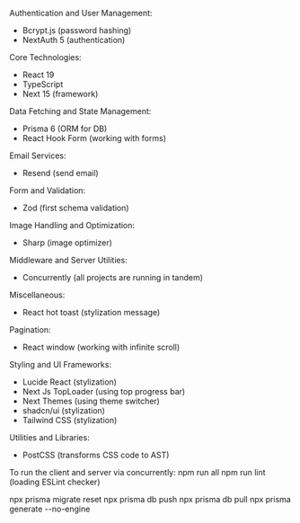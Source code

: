 Authentication and User Management:
- Bcrypt.js (password hashing)
- NextAuth 5 (authentication)

Core Technologies:
- React 19
- TypeScript
- Next 15 (framework)

Data Fetching and State Management:
- Prisma 6 (ORM for DB)
- React Hook Form (working with forms)

Email Services:
- Resend (send email)

Form and Validation:
- Zod (first schema validation)

Image Handling and Optimization:
- Sharp (image optimizer)

Middleware and Server Utilities:
- Concurrently (all projects are running in tandem)

Miscellaneous:
- React hot toast (stylization message)

Pagination:
- React window (working with infinite scroll)

Styling and UI Frameworks:
- Lucide React (stylization)
- Next Js TopLoader (using top progress bar)
- Next Themes (using theme switcher)
- shadcn/ui (stylization)
- Tailwind CSS (stylization)

Utilities and Libraries:
- PostCSS (transforms CSS code to AST)


To run the client and server via concurrently:
npm run all
npm run lint (loading ESLint checker)

npx prisma migrate reset
npx prisma db push
npx prisma db pull
npx prisma generate --no-engine